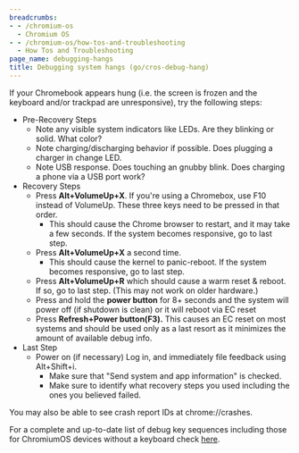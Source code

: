```yaml
---
breadcrumbs:
- - /chromium-os
  - Chromium OS
- - /chromium-os/how-tos-and-troubleshooting
  - How Tos and Troubleshooting
page_name: debugging-hangs
title: Debugging system hangs (go/cros-debug-hang)
---
```


If your Chromebook appears hung (i.e. the screen is frozen and the keyboard
and/or trackpad are unresponsive), try the following steps:

*   Pre-Recovery Steps
    *   Note any visible system indicators like LEDs. Are they blinking
                or solid. What color?
    *   Note charging/discharging behavior if possible. Does plugging a
                charger in change LED.
    *   Note USB response. Does touching an gnubby blink. Does charging
                a phone via a USB port work?
*   Recovery Steps
    *   Press **Alt+VolumeUp+X**. If you're using a Chromebox, use F10
                instead of VolumeUp. These three keys need to be pressed in that
                order.
        *   This should cause the Chrome browser to restart, and it may
                    take a few seconds. If the system becomes responsive, go to
                    last step.
    *   Press **Alt+VolumeUp+X** a second time.
        *   This should cause the kernel to panic-reboot. If the system
                    becomes responsive, go to last step.
    *   Press **Alt+VolumeUp+R** which should cause a warm reset &
                reboot. If so, go to last step. (This may not work on older
                hardware.)
    *   Press and hold the **power button** for 8+ seconds and the
                system will power off (if shutdown is clean) or it will reboot
                via EC reset
    *   Press **Refresh+Power button(F3).** This causes an EC reset on
                most systems and should be used only as a last resort as it
                minimizes the amount of available debug info.
*   Last Step
    *   Power on (if necessary) Log in, and immediately file feedback
                using Alt+Shift+i.
        *   Make sure that "Send system and app information" is checked.
        *   Make sure to identify what recovery steps you used including
                    the ones you believed failed.

You may also be able to see crash report IDs at chrome://crashes.

For a complete and up-to-date list of debug key sequences including those for
ChromiumOS devices without a keyboard check
[here](https://chromium.googlesource.com/chromiumos/docs/+/master/debug_buttons.md).
